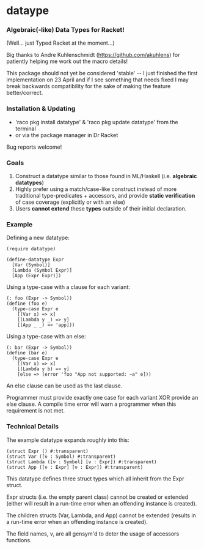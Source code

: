 # dataype
### Algebraic(-like) Data Types for Racket!

(Well... just Typed Racket at the moment...)

Big thanks to Andre Kuhlenschmidt (https://github.com/akuhlens) for patiently helping me work out the macro details!

This package should not yet be considered 'stable' -- I just finished the first implementation on 23 April and if I see something that needs fixed I may break backwards compatibility for the sake of making the feature better/correct.

### Installation & Updating
+ 'raco pkg install datatype' & 'raco pkg update datatype' from the terminal
+ or via the package manager in Dr Racket

Bug reports welcome!

### Goals

1. Construct a datatype similar to those found in ML/Haskell (i.e. **algebraic datatypes**)
2. Highly prefer using a match/case-like construct instead of 
more traditional type-predicates + accessors, and provide **static
verification** of case coverage (explicitly or with
an else)
3. Users **cannot extend** these **types** outside of their initial declaration.

### Example

Defining a new datatype:
```racket
(require datatype)

(define-datatype Expr
  [Var (Symbol)]
  [Lambda (Symbol Expr)]
  [App (Expr Expr)])
```

Using a type-case with a clause for each variant:
```racket
(: foo (Expr -> Symbol))
(define (foo e)
  (type-case Expr e
    [(Var x) => x]
    [(Lambda y _) => y]
    [(App _ _) => 'app]))
```

Using a type-case with an else:

```racket
(: bar (Expr -> Symbol))
(define (bar e)
  (type-case Expr e
    [(Var x) => x]
    [(Lambda y b) => y]
    [else => (error 'foo "App not supported: ~a" e]))
```

An else clause can be used as the last clause.

Programmer must provide exactly one case for each variant XOR provide an else clause. A compile time error will warn a programmer when this requirement is not met.

### Technical Details

The example datatype expands roughly into this:

```racket
(struct Expr () #:transparent)
(struct Var ([ν : Symbol) #:transparent)
(struct Lambda ([ν : Symbol] [ν : Expr]) #:transparent)
(struct App ([ν : Expr] [ν : Expr]) #:transparent)
```

This datatype defines three struct types which all inherit from the Expr struct.

Expr structs (i.e. the empty parent class) cannot be created or extended (either will result in a run-time error when an offending instance is created).

The children structs (Var, Lambda, and App) cannot be extended (results in a run-time error when an offending instance is created).

The field names, ν, are all gensym'd to deter the usage of accessors functions.
